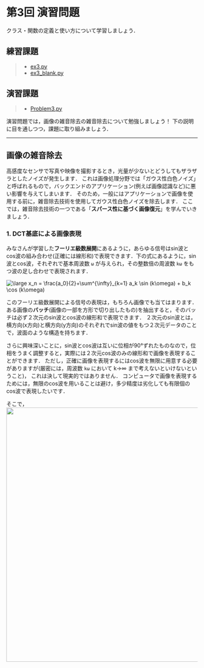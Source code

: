 # 第3回 演習問題

クラス・関数の定義と使い方について学習しましょう．

## 練習課題

> - [ex3.py](https://github.com/Shimamura-Lab-SU/Sharing-Knowledge-Database/blob/master/python_exercise/03_object_oriented/ex3.py)
> - [ex3_blank.py](https://raw.githubusercontent.com/Shimamura-Lab-SU/Sharing-Knowledge-Database/master/python_exercise/03_object_oriented/ex3_blank.py)

## 演習課題

> - [Problem3.py](https://github.com/Shimamura-Lab-SU/Sharing-Knowledge-Database/blob/master/python_exercise/03_object_oriented/Problem3.py)

演習問題では，画像の雑音除去の雑音除去について勉強しましょう！
下の説明に目を通しつつ，課題に取り組みましょう．

---
## 画像の雑音除去

高感度なセンサで写真や映像を撮影するとき，光量が少ないとどうしてもザラザラとしたノイズが発生します．
これは画像処理分野では「ガウス性白色ノイズ」と呼ばれるもので，バックエンドのアプリケーション(例えば画像認識など)に悪い影響を与えてしまいます．
そのため，一般にはアプリケーションで画像を使用する前に，雑音除去技術を使用してガウス性白色ノイズを除去します．
ここでは，雑音除去技術の一つである「**スパース性に基づく画像復元**」を学んでいきましょう．

### 1. DCT基底による画像表現

みなさんが学習した**フーリエ級数展開**にあるように，あらゆる信号はsin波とcos波の組み合わせ(正確には線形和)で表現できます．下の式にあるように，sin波とcos波，それぞれで基本周波数 `ω` が与えられ，その整数倍の周波数 `kω` をもつ波の足し合わせで表現されます．

<img src="https://latex.codecogs.com/gif.latex?\dpi{120}&space;\large&space;x_n&space;=&space;\frac{a_0}{2}&plus;\sum^{\infty}_{k=1}&space;a_k&space;\sin&space;(k\omega)&space;&plus;&space;b_k&space;\cos&space;(k\omega)" title="\large x_n = \frac{a_0}{2}+\sum^{\infty}_{k=1} a_k \sin (k\omega) + b_k \cos (k\omega)" />



このフーリエ級数展開による信号の表現は，もちろん画像でも当てはまります．
ある画像の**バッチ**(画像の一部を方形で切り出したもの)を抽出すると，そのバッチは必ず２次元のsin波とcos波の線形和で表現できます．
２次元のsin波とは，横方向(x方向)と横方向(y方向)のそれぞれでsin波の値をもつ２次元データのことで，波面のような構造を持ちます．

さらに興味深いことに，sin波とcos波は互いに位相が90°ずれたものなので，位相をうまく調整すると，実際には２次元cos波のみの線形和で画像を表現することができます．
ただし，正確に画像を表現するにはcos波を無限に用意する必要がありますが(厳密には，周波数 `kω` において k→∞ まで考えないといけないということ)，
これは決して現実的ではありません．
コンピュータで画像を表現するためには，無限のcos波を用いることは避け，多少精度は劣化しても有限個のcos波で表現したいです．

そこで，
<img src="https://github.com/Shimamura-Lab-SU/Sharing-Knowledge-Database/blob/master/python_exercise/02_IO/masking.png" width="670px">  
